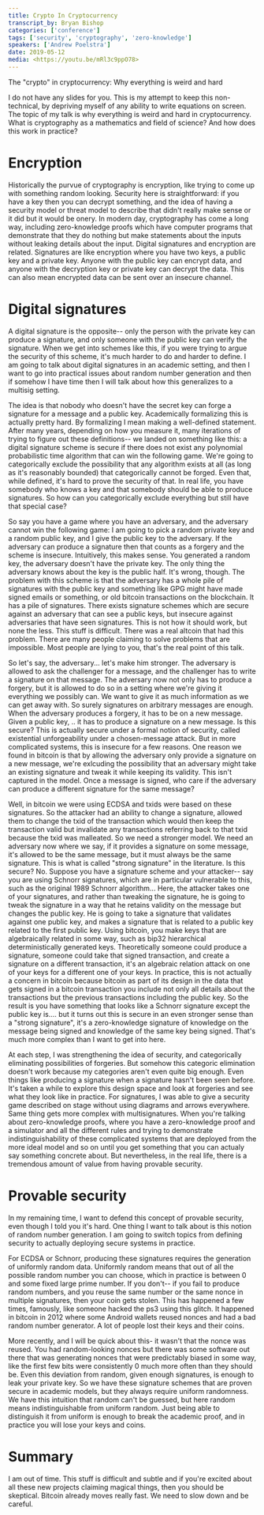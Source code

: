 ```yaml
---
title: Crypto In Cryptocurrency
transcript_by: Bryan Bishop
categories: ['conference']
tags: ['security', 'cryptography', 'zero-knowledge']
speakers: ['Andrew Poelstra']
date: 2019-05-12
media: <https://youtu.be/mRl3c9ppO78>
---
```


The "crypto" in cryptocurrency: Why everything is weird and hard

I do not have any slides for you. This is my attempt to keep this non-technical, by depriving myself of any ability to write equations on screen. The topic of my talk is why everything is weird and hard in cryptocurrency. What is cryptography as a mathematics and field of science? And how does this work in practice?

# Encryption

Historically the purvue of cryptography is encryption, like trying to come up with something random looking. Security here is straightforward: if you have a key then you can decrypt something, and the idea of having a security model or threat model to describe that didn't really make sense or it did but it would be onery. In modern day, cryptography has come a long way, including zero-knowledge proofs which have computer programs that demonstrate that they do nothing but make statements about the inputs without leaking details about the input. Digital signatures and encryption are related. Signatures are like encryption where you have two keys, a public key and a private key. Anyone with the public key can encrypt data, and anyone with the decryption key or private key can decrypt the data. This can also mean encrypted data can be sent over an insecure channel.

# Digital signatures

A digital signature is the opposite-- only the person with the private key can produce a signature, and only someone with the public key can verify the signature. When we get into schemes like this, if you were trying to argue the security of this scheme, it's much harder to do and harder to define. I am going to talk about digital signatures in an academic setting, and then I want to go into practical issues about random number generation and then if somehow I have time then I will talk about how this generalizes to a multisig setting.

The idea is that nobody who doesn't have the secret key can forge a signature for a message and a public key. Academically formalizing this is actually pretty hard. By formalizing I mean making a well-defined statement. After many years, depending on how you measure it, many iterations of trying to figure out these definitions-- we landed on something like this: a digital signature scheme is secure if there does not exist any polynomial probabilistic time algorithm that can win the following game. We're going to categorically exclude the possibility that any algorithm exists at all (as long as it's reasonably bounded) that categorically cannot be forged. Even that, while defined, it's hard to prove the security of that. In real life, you have somebody who knows a key and that somebody should be able to produce signatures. So how can you categorically exclude everything but still have that special case?

So say you have a game where you have an adversary, and the adversary cannot win the following game: I am going to pick a random private key and a random public key, and I give the public key to the adversary. If the adversary can produce a signature then that counts as a forgery and the scheme is insecure. Intuitively, this makes sense. You generated a random key, the adversary doesn't have the private key. The only thing the adversary knows about the key is the public half. It's wrong, though. The problem with this scheme is that the adversary has a whole pile of signatures with the public key and something like GPG might have made signed emails or something, or old bitcoin transactions on the blockchain. It has a pile of signatures. There exists signature schemes which are secure against an adversary that can see a public keys, but insecure against adversaries that have seen signatures. This is not how it should work, but none the less. This stuff is difficult. There was a real altcoin that had this problem. There are many people claiming to solve problems that are impossible. Most people are lying to you, that's the real point of this talk.

So let's say, the adversary... let's make him stronger. The adversary is allowed to ask the challenger for a message, and the challenger has to write a signature on that message. The adversary now not only has to produce a forgery, but it is allowed to do so in a setting where we're giving it everything we possibly can. We want to give it as much information as we can get away with. So surely signatures on arbitrary messages are enough. When the adversary produces a forgery, it has to be on a new message. Given a public key, .. it has to produce a signature on a new message. Is this secure? This is actually secure under a formal notion of security, called existential unforgeability under a chosen-message attack. But in more complicated systems, this is insecure for a few reasons. One reason we found in bitcoin is that by allowing the adversary only provide a signature on a new message, we're exlcuding the possibility that an adversary might take an existing signature and tweak it while keeping its validity. This isn't captured in the model. Once a message is signed, who care if the adversary can produce a different signature for the same message?

Well, in bitcoin we were using ECDSA and txids were based on these signatures. So the attacker had an ability to change a signature, allowed them to change the txid of the transaction which would then keep the transaction valid but invalidate any transactions referring back to that txid because the txid was malleated. So we need a stronger model. We need an adversary now where we say, if it provides a signature on some message, it's allowed to be the same message, but it must always be the same signature. This is what is called "strong signature" in the literature. Is this secure? No. Suppose you have a signature scheme and your attacker-- say you are using Schnorr signatures, which are in particular vulnerable to this, such as the original 1989 Schnorr algorithm... Here, the attacker takes one of your signatures, and rather than tweaking the signature, he is going to tweak the signature in a way that he retains validity on the message but changes the public key. He is going to take a signature that validates against one public key, and makes a signature that is related to a public key related to the first public key. Using bitcoin, you make keys that are algebraically related in some way, such as bip32 hierarchical deterministically generated keys. Theoretically someone could produce a signature, someone could take that signed transaction, and create a signature on a different transaction, it's an algebraic relation attack on one of your keys for a different one of your keys. In practice, this is not actually a concern in bitcoin because bitcoin as part of its design in the data that gets signed in a bitcoin transaction you include not only all details about the transactions but the previous transactions including the public key. So the result is you have something that looks like a Schnorr signature except the public key is.... but it turns out this is secure in an even stronger sense than a "strong signature", it's a zero-knowledge signature of knowledge on the message being signed and knowledge of the same key being signed. That's much more complex than I want to get into here.

At each step, I was strengthening the idea of security, and categorically eliminating possibilities of forgeries. But somehow this categoric elimination doesn't work because my categories aren't even quite big enough. Even things like producing a signature when a signature hasn't been seen before. It's taken a while to explore this design space and look at forgeries and see what they look like in practice. For signatures, I was able to give a security game described on stage without using diagrams and arrows everywhere. Same thing gets more complex with multisignatures. When you're talking about zero-knowledge proofs, where you have a zero-knowledge proof and a simulator and all the different rules and trying to demonstrate indistinguishability of these complicated systems that are deployed from the more ideal model and so on until you get something that you can actualy say something concrete about. But nevertheless, in the real life, there is a tremendous amount of value from having provable security.

# Provable security

In my remaining time, I want to defend this concept of provable security, even though I told you it's hard. One thing I want to talk about is this notion of random number generation. I am going to switch topics from defining security to actually deploying secure systems in practice.

For ECDSA or Schnorr, producing these signatures requires the generation of uniformly random data. Uniformly random means that out of all the possible random number you can choose, which in practice is between 0 and some fixed large prime number. If you don't-- if you fail to produce random numbers, and you reuse the same number or the same nonce in multiple signatures, then your coin gets stolen. This has happened a few times, famously, like someone hacked the ps3 using this glitch. It happened in bitcoin in 2012 where some Android wallets reused nonces and had a bad random number generator. A lot of people lost their keys and their coins.

More recently, and I will be quick about this- it wasn't that the nonce was reused. You had random-looking nonces but there was some software out there that was generating nonces that were predictably biased in some way, like the first few bits were consistently 0 much more often than they should be. Even this deviation from random, given enough signatures, is enough to leak your private key. So we have these signature schemes that are proven secure in academic models, but they always require uniform randomness. We have this intuition that random can't be guessed, but here random means indistinguishable from uniform random. Just being able to distinguish it from uniform is enough to break the academic proof, and in practice you will lose your keys and coins.

# Summary

I am out of time. This stuff is difficult and subtle and if you're excited about all these new projects claiming magical things, then you should be skeptical. Bitcoin already moves really fast. We need to slow down and be careful.
